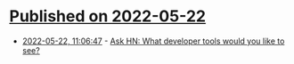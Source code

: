 # [Published on 2022-05-22](index.md)

* [2022-05-22, 11:06:47](https://news.ycombinator.com/item?id=31466885) - [Ask HN: What developer tools would you like to see?](https://news.ycombinator.com/item?id=31466885)
